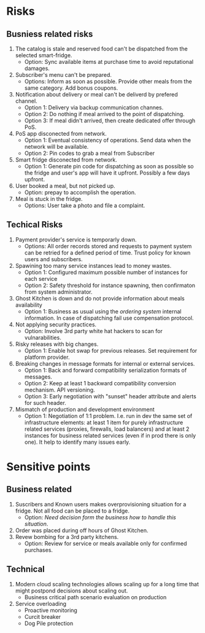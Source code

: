 # Risks 

## Busniess related risks 

1. The catalog is stale and reserved food can't be dispatched from the selected smart-fridge. 
    - Option: Sync available items at purchase time to avoid reputational damages. 
2. Subscriber's menu can't be prepared. 
    - Options: Inform as soon as possible. Provide other meals from the same category. Add bonus coupons.  
3. Notification about delivery or meal can't be deliverd by prefered channel. 
    - Option 1: Delivery via backup communication channes.
    - Option 2: Do nothing if meal arrived to the point of dispatching.
    - Option 3: If meal didn't arrived, then create dedicated offer through PoS.
4. PoS app disconected from network. 
    - Option 1: Eventual consistency of operations. Send data when the network will be available. 
    - Option 2: Pin codes to grab a meal from Subscriber
5. Smart fridge disconected from network. 
    - Option 1: Generate pin code for dispatching as soon as possible so the fridge and user's app will have it upfront. Possibly a few days upfront.  
6. User booked a meal, but not picked up. 
    - Option: prepay to accomplish the operation.
7. Meal is stuck in the fridge. 
    - Options: User take a photo and file a complaint.

## Techical Risks 

1. Payment provider's service is temporarly down.
    - Options: All order records stored and requests to payment system can be retried for a defined period of time. Trust policy for known users and subscribers. 
2. Spawining too many service instances lead to money wastes. 
    - Option 1: Configured maximum possible number of instances for each service
    - Option 2: Safety threshold for instance spawning, then confirmaton from system administrator. 
3. Ghost Kitchen is down and do not provide information about meals availability
    - Option 1: Business as usual using the _ordering system_ internal information. In case of dispatching fail use compensation protocol. 
4. Not applying security practices. 
    - Option: Involve 3rd party white hat hackers to scan for vulnarabilities. 
5. Risky releases with big changes. 
    - Option 1: Enable hot swap for previous releases. Set requirement for platform provider. 
6. Breaking changes in message formats for internal or external services.  
    - Option 1: Back and forward compatibility serialization formats of messages. 
    - Option 2: Keep at least 1 backward compatibility conversion mechanism. API versioning.
    - Option 3: Early negotiation with "sunset" header attribute and alerts for such header.
7. Mismatch of production and development environment
    - Option 1: Negotiation of 1:1 problem. I.e. run in dev the same set of infrastructure elements: at least 1 item for purely infrastructure related services (proxies, firewalls, load balancers) and at least 2 instances for business related services (even if in prod there is only one). It help to identify many issues early.  

# Sensitive points 

## Business related 

1. Suscribers and Known users makes overprovisioning situation for a fridge. Not all food can be placed to a fridge. 
    - Option: _Need decision form the business how to handle this situation_. 
2. Order was placed during off hours of Ghost Kitchen. 
3. Revew bombing for a 3rd party kitchens.
    - Option: Review for service or meals available only for confirmed purchases. 

## Technical 

1. Modern cloud scaling technologies allows scaling up for a long time that might postpond decisions about scaling out. 
    - Business critical path scenario evaluation on production 
2. Service overloading
    - Proactive monitoring
    - Curcit breaker 
    - Dog Pile protection 
 
    


